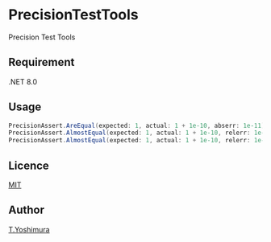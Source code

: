 # PrecisionTestTools
 Precision Test Tools

## Requirement
.NET 8.0

## Usage

```csharp
PrecisionAssert.AreEqual(expected: 1, actual: 1 + 1e-10, abserr: 1e-11);
PrecisionAssert.AlmostEqual(expected: 1, actual: 1 + 1e-10, relerr: 1e-11);
PrecisionAssert.AlmostEqual(expected: 1, actual: 1 + 1e-10, relerr: 1e-11, abserr: 1e-12);
```

## Licence
[MIT](https://github.com/tk-yoshimura/PrecisionTestTools/blob/main/LICENSE)

## Author

[T.Yoshimura](https://github.com/tk-yoshimura)